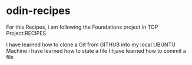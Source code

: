 # odin-recipes

For this Recipes, i am following the Foundations project in TOP Project:RECIPES

I have learned how to clone a Git from GITHUB into my local UBUNTU Machine
i have learned how to state a file
I hjave learned how to commit a file
